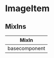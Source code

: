 # ImageItem

## MixIns

<!-- @vuese:ImageItem:mixIns:start -->
|MixIn|
|---|
|basecomponent|

<!-- @vuese:ImageItem:mixIns:end -->


